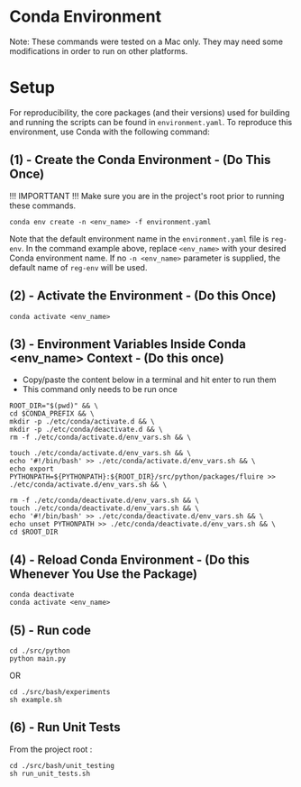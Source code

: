 # Conda Environment
Note: These commands were tested on a Mac only. They may need some modifications in order to run on other platforms.


# Setup
For reproducibility, the core packages (and their versions) used for building and running
the scripts can be found in `environment.yaml`. To reproduce this environment, use
Conda with the following command:


## (1) - Create the Conda Environment - (Do This Once)
!!! IMPORTTANT !!! Make sure you are in the project's root prior to running these commands.

~~~
conda env create -n <env_name> -f environment.yaml
~~~
Note that the default environment name in the `environment.yaml` file is `reg-env`.
In the command example above, replace `<env_name>` with your desired Conda environment name.
If no `-n <env_name>` parameter is supplied, the default name of `reg-env` will be used.


## (2) -  Activate the Environment  - (Do this Once)
~~~
conda activate <env_name>
~~~


## (3) - Environment Variables Inside Conda <env_name> Context  - (Do this once)

- Copy/paste the content below in a terminal and hit enter to run them
- This command only needs to be run once
~~~
ROOT_DIR="$(pwd)" && \
cd $CONDA_PREFIX && \
mkdir -p ./etc/conda/activate.d && \
mkdir -p ./etc/conda/deactivate.d && \
rm -f ./etc/conda/activate.d/env_vars.sh && \

touch ./etc/conda/activate.d/env_vars.sh && \
echo '#!/bin/bash' >> ./etc/conda/activate.d/env_vars.sh && \
echo export PYTHONPATH=${PYTHONPATH}:${ROOT_DIR}/src/python/packages/fluire >> ./etc/conda/activate.d/env_vars.sh && \

rm -f ./etc/conda/deactivate.d/env_vars.sh && \
touch ./etc/conda/deactivate.d/env_vars.sh && \
echo '#!/bin/bash' >> ./etc/conda/deactivate.d/env_vars.sh && \
echo unset PYTHONPATH >> ./etc/conda/deactivate.d/env_vars.sh && \
cd $ROOT_DIR
~~~

## (4) - Reload Conda Environment  - (Do this Whenever You Use the Package)
~~~
conda deactivate
conda activate <env_name>
~~~


## (5) - Run code
~~~
cd ./src/python
python main.py
~~~

OR
~~~
cd ./src/bash/experiments
sh example.sh
~~~


## (6) - Run Unit Tests
From the project root :
~~~
cd ./src/bash/unit_testing
sh run_unit_tests.sh
~~~
